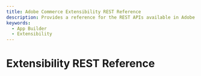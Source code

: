 ```yaml
---
title: Adobe Commerce Extensibility REST Reference
description: Provides a reference for the REST APIs available in Adobe Commerce for extensibility.
keywords:
  - App Builder
  - Extensibility
---
```


# Extensibility REST Reference

<RedoclyAPIBlock src="./extensibility.json" />

